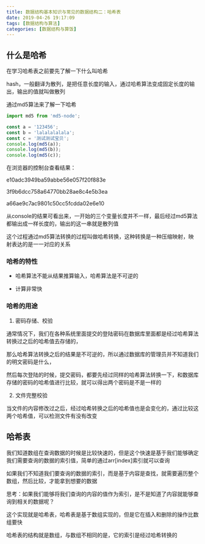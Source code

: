 ```yaml
---
title: 数据结构基本知识与常见的数据结构二：哈希表
date: 2019-04-26 19:17:09
tags: [数据结构与算法]
categories: [数据结构与算饭]
---
```


## 什么是哈希

在学习哈希表之前要先了解一下什么叫哈希

hash，一般翻译为散列，是把任意长度的输入，通过哈希算法变成固定长度的输出，输出的值就叫做散列

通过md5算法来了解一下哈希

```javascript
import md5 from 'md5-node';

const a = '123456';
const b = 'lalalalalala';
const c = '测试测试宝贝';
console.log(md5(a));
console.log(md5(b));
console.log(md5(c));
```

在浏览器的控制台查看结果：

e10adc3949ba59abbe56e057f20f883e

3f9b6dcc758a64770bb28ae8c4e5b3ea

a66ae9c7ac9801c50cc5fcdda02e6e10

从console的结果可看出来，一开始的三个变量长度并不一样，最后经过md5算法都输出成一样长度的，输出的这一串就是散列值

这个过程通过md5算法转换的过程叫做哈希转换，这种转换是一种压缩映射，映射表达的是一一对应的关系

### 哈希的特性

- 哈希算法不能从结果推算输入，哈希算法是不可逆的

- 计算非常快

### 哈希的用途

1. 密码存储、校验

  通常情况下，我们在各种系统里面提交的登陆密码在数据库里面都是经过哈希算法转换过之后的哈希值去存储的，

  那么哈希算法转换之后的结果是不可逆的，所以通过数据库的管理员并不知道我们的明文密码是什么，

  然后每次登陆的时候，提交密码，都要先经过同样的哈希算法转换一下，和数据库存储的密码的哈希值进行比较，就可以得出两个密码是不是一样的

2. 文件完整校验

  当文件的内容修改过之后，经过哈希转换之后的哈希值也是会变化的，通过比较这两个哈希值，可以检测文件有没有改变

## 哈希表

我们知道数组在查询数据的时候是比较快速的，但是这个快速是基于我们能够确定我们需要查询的数据的索引值，简单的通过arr[index]索引就可以查询

如果我们不知道我们要查询的数据的索引，而是基于内容是查找，就需要遍历整个数组，然后比较，才能拿到想要的数据

思考：如果我们能够将我们查询的内容的值作为索引，是不是知道了内容就能够查询到相关的数据呢？

这个实现就是哈希表，哈希表是基于数组实现的，但是它在插入和删除的操作比数组要快

哈希表的结构就是数组，与数组不相同的是，它的索引是经过哈希转换的
